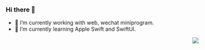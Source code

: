 ### Hi there 👋

- 🔭 I’m currently working with web, wechat miniprogram.
- 🌱 I’m currently learning Apple Swift and SwiftUI.

<img align="right" src="https://github-readme-stats.vercel.app/api/top-langs/?username=xiaohongcoder&layout=compact">

<!-- <img align="left" src="https://github-readme-stats.vercel.app/api?username=xiaohongcoder&include_all_commits=true&count_private-true&custom_title=xiaohongcoder'%20GitHub%20Stats&line_height=30&show_icons=true&hide_border=true&bg_color=192133&title_color=efb752&icon_color=efb752&text_color=70bed9"> -->

<!-- **xiaohongcoder/xiaohongcoder** is a ✨ _special_ ✨ repository because its `README.md` (this file) appears on your GitHub profile. -->
<!-- Here are some ideas to get you started: -->


<!-- - 👯 I’m looking to collaborate on ... -->
<!-- - 🤔 I’m looking for help with ... -->
<!-- - 💬 Ask me about ... -->
<!-- - 📫 How to reach me: ... -->
<!-- - 😄 Pronouns: ... -->
<!-- - ⚡ Fun fact: ... -->
